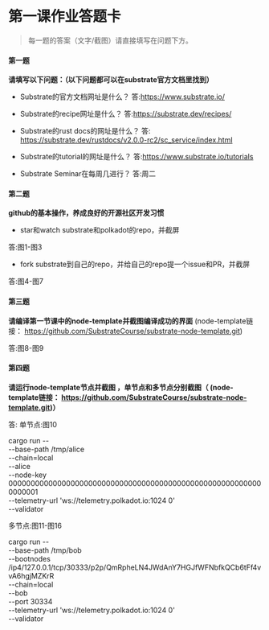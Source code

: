 # 第一课作业答题卡

> 每一题的答案（文字/截图）请直接填写在问题下方。

#### 第一题

**请填写以下问题：（以下问题都可以在substrate官方文档里找到）**

- Substrate的官方文档网址是什么？
答:https://www.substrate.io/


- Substrate的recipe网址是什么？
答:https://substrate.dev/recipes/


- Substrate的rust docs的网址是什么？
答: https://substrate.dev/rustdocs/v2.0.0-rc2/sc_service/index.html


- Substrate的tutorial的网址是什么？
答:https://www.substrate.io/tutorials


- Substrate Seminar在每周几进行？
答:周二


#### 第二题

**github的基本操作，养成良好的开源社区开发习惯**

- star和watch substrate和polkadot的repo，并截屏

答:图1-图3


- fork substrate到自己的repo，并给自己的repo提一个issue和PR，并截屏

答:图4-图7




#### 第三题

**请编译第一节课中的node-template并截图编译成功的界面** (node-template链接： https://github.com/SubstrateCourse/substrate-node-template.git)

答:图8-图9


#### 第四题

**请运行node-template节点并截图 ，单节点和多节点分别截图（ (node-template链接： https://github.com/SubstrateCourse/substrate-node-template.git)）**

答:
单节点:图10

cargo run -- \
  --base-path /tmp/alice \
  --chain=local \
  --alice \
  --node-key 0000000000000000000000000000000000000000000000000000000000000001 \
  --telemetry-url 'ws://telemetry.polkadot.io:1024 0' \
  --validator

多节点:图11-图16

cargo run -- \
  --base-path /tmp/bob \
  --bootnodes /ip4/127.0.0.1/tcp/30333/p2p/QmRpheLN4JWdAnY7HGJfWFNbfkQCb6tFf4vvA6hgjMZKrR \
  --chain=local \
  --bob \
  --port 30334 \
  --telemetry-url 'ws://telemetry.polkadot.io:1024 0' \
  --validator
